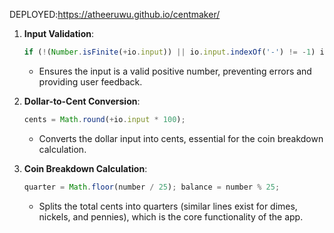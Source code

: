 DEPLOYED:https://atheeruwu.github.io/centmaker/
1. **Input Validation**:  
   ```javascript
   if (!(Number.isFinite(+io.input)) || io.input.indexOf('-') != -1) io.output = `<p class="app__output">This is incorrect value</p>`;
   ```
   - Ensures the input is a valid positive number, preventing errors and providing user feedback.

2. **Dollar-to-Cent Conversion**:  
   ```javascript
   cents = Math.round(+io.input * 100);
   ```
   - Converts the dollar input into cents, essential for the coin breakdown calculation.

3. **Coin Breakdown Calculation**:  
   ```javascript
   quarter = Math.floor(number / 25); balance = number % 25;
   ```
   - Splits the total cents into quarters (similar lines exist for dimes, nickels, and pennies), which is the core functionality of the app.
